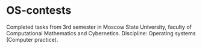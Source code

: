# OS-contests
Completed tasks from 3rd semester in Moscow State University, faculty of Computational Mathematics and Cybernetics. Discipline: Operating systems (Computer practice).
